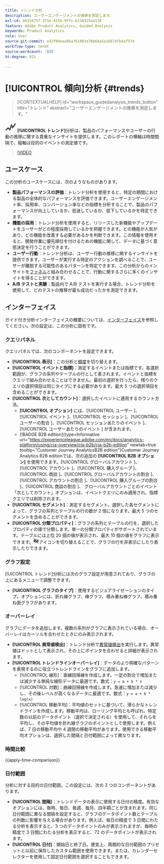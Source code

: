 ```yaml
---
title: トレンド分析
description: ユーザーエンゲージメントの推移を測定します。
exl-id: b632475f-371e-4156-9ffc-b138325aa120
feature: Adobe Product Analytics, Guided Analysis
keywords: Product Analytics
role: User
source-git-commit: e42f04eaa06a761803e76b64a5a16674fb4af57d
workflow-type: tm+mt
source-wordcount: '835'
ht-degree: 91%

---
```


# [!UICONTROL 傾向]分析 {#trends}

<!-- markdownlint-disable MD034 -->

>[!CONTEXTUALHELP]
>id="workspace_guidedanalysis_trends_button"
>title="トレンド"
>abstract="ユーザーエンゲージメントの推移を測定します。"

<!-- markdownlint-enable MD034 -->

![GraphTrend](/help/assets/icons/GraphTrend.svg) **[!UICONTROL トレンド]**&#x200B;分析は、製品のパフォーマンスやユーザーの行動の推移に関する貴重なインサイトを提供します。このレポートの横軸は時間間隔で、縦軸は目的のイベントの測定値です。


>[!VIDEO](https://video.tv.adobe.com/v/3421666/?quality=12&learn=on)

## ユースケース

この分析のユースケースには、次のようなものがあります。

* **製品パフォーマンスの評価**：トレンド分析を使用すると、特定の期間における製品の全体的なパフォーマンスを評価できます。ユーザーエンゲージメント率、採用率、コンバージョン率などの指標を分析することで、製品のパフォーマンスが向上しているか、低迷しているか、低下しているかを特定できます。
* **機能の採用**：トレンド分析を使用すると、リリースした新機能やアップデートをユーザーがどの程度採用しているかを把握できます。どの機能が人気があり、どの機能を改善する必要があるかを判断できます。この情報を使用すると、開発作業に優先順位を付けるための機能に関して、データに基づく意思決定を行うことができます。
* **ユーザー行動**：トレンド分析は、ユーザー行動の推移に関するインサイトを提供できます。ユーザーが実行する特定のアクションを調べることで、ユーザーが離脱する可能性のあるパターンを特定できます。この分析からのインサイトを[ファネル](funnel.md)と組み合わせることで、行動に関するさらに多くのインサイトを得ることができます。
* **A/B テストと実験**：製品内で A/B テストを実行する場合、トレンド分析を使用して、どのテストの推移が最も成功だったかを測定できます。

## インターフェイス

ガイド付き分析インターフェイスの概要については、[インターフェイス](../overview.md#interface)を参照してください。次の設定は、この分析に固有です。

### クエリパネル

クエリパネルでは、次のコンポーネントを設定できます。

* **[!UICONTROL 表示]**：この分析と[頻度](frequency.md)を切り替えます。
* **[!UICONTROL イベントと指標]**：測定するイベントまたは指標です。各選択範囲が、グラフの系列やテーブルの行として表されます。イベントと指標をクエリで組み合わせることはできません。最初の選択を行ったら、残りのクエリの選択項目は同じタイプにする必要があります。最大 5 つの選択項目を含めることができます。
* **[!UICONTROL 次としてカウント]**：選択したイベントに適用するカウント方法。 <ul><li>**[!UICONTROL オプション]** には、[!UICONTROL  ユーザー ]、[!UICONTROL  イベント ]、[!UICONTROL  セッション ]、[!UICONTROL  ユーザーの割合 ]、[!UICONTROL  セッションあたりのイベント ]、[!UICONTROL  ユーザーあたりのイベント ] が含まれます。</li><li>[!BADGE B2B edition]{type=Informative url="https://experienceleague.adobe.com/en/docs/analytics-platform/using/cja-overview/cja-b2b/cja-b2b-edition" newtab=true tooltip="Customer Journey AnalyticsB2B edition"}Customer Journey Analytics B2B editionでは、次の追加の **[!UICONTROL B2B オプション]** を使用できます。[!UICONTROL  グローバルアカウント ]、[!UICONTROL  アカウント ]、[!UICONTROL  購入グループ ]、[!UICONTROL  商談 ]、[!UICONTROL  グローバルアカウントの割合 ]、[!UICONTROL  アカウントの割合 ]、[!UICONTROL  購入グループの割合 ]、[!UICONTROL  商談の割合 ]、    グローバルアカウントごとのイベント</li></ul>「次としてカウント」オプションは、イベントクエリにのみ適用され、指標クエリでは削除されます。
* **[!UICONTROL セグメント]**：測定するセグメント。選択した各セグメントによって、グラフの系列とテーブルの行の数が 2 倍になります。最大 5 つのセグメントを含めることができます。
* **[!UICONTROL 分類プロパティ]**：グラフの系列とテーブルの行を、選択したプロパティの値で分類します。単一の分類プロパティがサポートされています。テーブルには上位 20 個の値が表示され、最大 10 個の値をグラフに表示できます。![表示／非表示切り替え](../assets/hide-in-chart.png)アイコンを切り替えることで、グラフの行を非表示にしたり表示したりできます。

### グラフ設定

[!UICONTROL トレンド]分析には次のグラフ設定が用意されており、グラフの上にあるメニューで調整できます。

* **[!UICONTROL グラフのタイプ]**：使用するビジュアライゼーションのタイプ。オプションには、折れ線グラフ、棒グラフ、積み重ね棒グラフ、積み重ね面グラフがあります。

### オーバーレイ

グラフにデータを追加します。複数の系列がグラフに表示されている場合、オーバーレイはカーソルを合わせたときにのみ表示されます。

* **[!UICONTROL 異常値検出]**：トレンド分析で[異常値検出](/help/analysis-workspace/c-anomaly-detection/anomaly-detection.md)を実行します。異常値はドットとして表示され、その上にポインタを合わせると詳細が表示されます。
* **[!UICONTROL トレンドラインオーバーレイ]**：データのより明確なパターンを表現するのに役立つトレンドラインをグラフに追加します。
   * [!UICONTROL 線形]：直線回帰線を作成します。一定の割合で増加または減少する単純な線形データに最適です。数式：`y = a + b * x`
   * [!UICONTROL 対数]：曲線回帰線を作成します。急速に増加または減少し、その後レベルが高くなるデータに最適です。数式：`y = a + b * log(x)`
   * [!UICONTROL 移動平均]：平均値のセットに基づいて、滑らかなトレンドラインを作成します。移動平均は、ローリング平均とも呼ばれ、特定数の以前のデータポイント（選択で決定される）を使用して、それらを平均し、その平均値を折れ線グラフのポイントとして使用します。例えば、7 日の移動平均や 4 週間の移動平均があります。使用できる移動平均オプションは、選択した間隔と日付範囲によって異なります。

### 時間比較

{{apply-time-comparison}}


### 日付範囲

分析に対する目的の日付範囲。この設定には、次の 2 つのコンポーネントがあります。

* **[!UICONTROL 間隔]**：トレンドデータの表示に使用する日付の精度。有効なオプションには、毎時、毎日、毎週、毎月、四半期ごとが含まれます。同じ日付範囲に異なる間隔を設定すると、グラフのデータポイント数とテーブルの列数に影響を与える場合があります。例えば、毎日の精度で 3 日間にわたる分析を表示すると、3 つのデータポイントのみが表示されますが、毎時の精度で 3 日間にわたる分析を表示すると、72 のデータポイントが表示されます。
* **[!UICONTROL 日付]**：開始日と終了日。便宜上、周期的な日付範囲のプリセットと以前に保存したカスタム範囲を使用できます。または、カレンダーセレクターを使用して固定日付範囲を選択することもできます。


<!--

## Example

See below for an example of the analysis.

![Trends compare](../assets/trends-compare.png)

-->